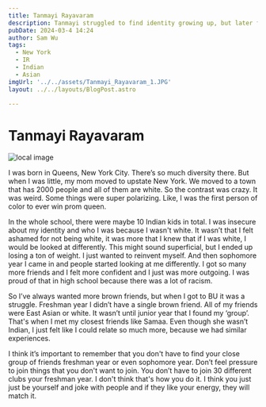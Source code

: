 ```yaml
---
title: Tanmayi Rayavaram
description: Tanmayi struggled to find identity growing up, but later found belonging.
pubDate: 2024-03-4 14:24
author: Sam Wu
tags:
  - New York
  - IR
  - Indian
  - Asian
imgUrl: '../../assets/Tanmayi_Rayavaram_1.JPG'
layout: ../../layouts/BlogPost.astro

---
```

# Tanmayi Rayavaram

![local image](../../assets/Tanmayi_Rayavaram_2.JPG)

I was born in Queens, New York City. There’s so much diversity there. But when I was little, my mom moved to upstate New York. We moved to a town that has 2000 people and all of them are white. So the contrast was crazy. It was weird. Some things were super polarizing. Like, I was the first person of color to ever win prom queen.

In the whole school, there were maybe 10 Indian kids in total. I was insecure about my identity and who I was because I wasn't white. It wasn’t that I felt ashamed for not being white, it was more that I knew that if I was white, I would be looked at differently. This might sound superficial, but I ended up losing a ton of weight. I just wanted to reinvent myself. And then sophomore year I came in and people started looking at me differently. I got so many more friends and I felt more confident and I just was more outgoing. I was proud of that in high school because there was a lot of racism.

So I’ve always wanted more brown friends, but when I got to BU it was a struggle. Freshman year I didn’t have a single brown friend. All of my friends were East Asian or white. It wasn’t until junior year that I found my ‘group’. That's when I met my closest friends like Samaa. Even though she wasn’t Indian, I just felt like I could relate so much more, because we had similar experiences. 

I think it’s important to remember that you don't have to find your close group of friends freshman year or even sophomore year. Don’t feel pressure to join things that you don't want to join. You don’t have to join 30 different clubs your freshman year. I don't think that's how you do it. I think you just just be yourself and joke with people and if they like your energy, they will match it.

